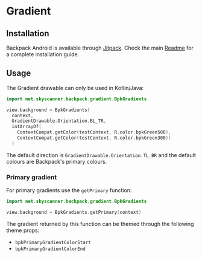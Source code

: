 # Gradient

## Installation

Backpack Android is available through [Jitpack](https://jitpack.io/#Skyscanner/backpack-android). Check the main [Readme](../../README.md#installation) for a complete installation guide.

## Usage

The Gradient drawable can only be used in Kotlin/Java:


```Kotlin
import net.skyscanner.backpack.gradient.BpkGradients

view.background = BpkGradients(
  context, 
  GradientDrawable.Orientation.BL_TR,
  intArrayOf(
    ContextCompat.getColor(testContext, R.color.bpkGreen500),
    ContextCompat.getColor(testContext, R.color.bpkGreen300))
  )
```

The default direction is `GradientDrawable.Orientation.TL_BR` and the default colours are Backpack's primary colours.

### Primary gradient

For primary gradients use the `getPrimary` function:

```Kotlin
import net.skyscanner.backpack.gradient.BpkGradients

view.background = BpkGradients.getPrimary(context)
```

The gradient returned by this function can be themed through the following theme props:

- `bpkPrimaryGradientColorStart`
- `bpkPrimaryGradientColorEnd`